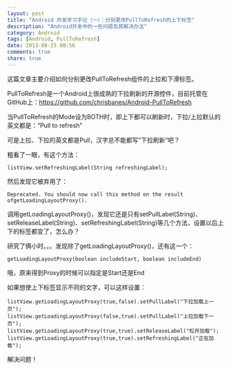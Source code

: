 ```yaml
---
layout: post
title: "Android 开发学习手记（一）：分别更改PullToRefresh的上下标签"
description: "Android开发中的一些问题及其解决办法"
category: Android
tags: [Android, PullToRefresh]
date: 2013-08-25 00:56
comments: true
share: true
---
```


这篇文章主要介绍如何分别更改PullToRefresh组件的上拉和下滑标签。

PullToRefresh是一个Android上很成熟的下拉刷新的开源控件，目前托管在GitHub上：https://github.com/chrisbanes/Android-PullToRefresh

当PullToRefresh的Mode设为BOTH时，即上下都可以刷新时，下拉/上拉默认的英文都是：“Pull to refresh”

可是上拉、下拉的英文都是Pull，汉字总不能都写“下拉刷新”吧？

粗看了一眼，有这个方法：

	listView.setRefreshingLabel(String refreshingLabel);

然后发现它被弃用了：

	Deprecated. You should now call this method on the result ofgetLoadingLayoutProxy().

调用getLoadingLayoutProxy()，发现它还是只有setPullLabel(String)、setReleaseLabel(String)、setRefreshingLabel(String)等几个方法，设置以后上下的标签都变了，怎么办？

研究了俩小时。。。发现除了getLoadingLayoutProxy()，还有这一个：

	getLoadingLayoutProxy(boolean includeStart, boolean includeEnd)

哦，原来得到Proxy的时候可以指定是Start还是End

如果想使上下标签显示不同的文字，可以这样设置：

	listView.getLoadingLayoutProxy(true,false).setPullLabel("下拉加载上一页");
	listView.getLoadingLayoutProxy(false,true).setPullLabel("上拉加载下一页");
	listView.getLoadingLayoutProxy(true,true).setReleaseLabel("松开加载");
	listView.getLoadingLayoutProxy(true,true).setRefreshingLabel("正在加载");

解决问题！
